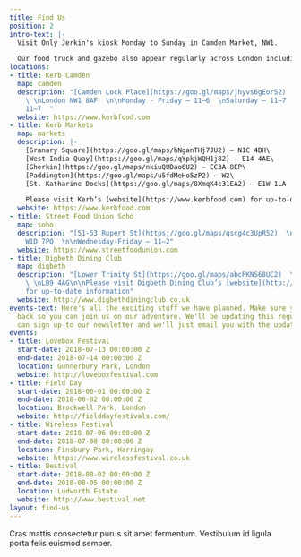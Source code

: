 ```yaml
---
title: Find Us
position: 2
intro-text: |-
  Visit Only Jerkin's kiosk Monday to Sunday in Camden Market, NW1.

  Our food truck and gazebo also appear regularly across London including Soho, Kings cross and West India Quay. Keep an eye out on our social channels for the latest goings on.
locations:
- title: Kerb Camden
  map: camden
  description: "[Camden Lock Place](https://goo.gl/maps/jhyvs6gEorS2)  \nCamden Town
    \ \nLondon NW1 8AF  \n\nMonday - Friday — 11—6  \nSaturday — 11—7  \nSunday —
    11—7  "
  website: https://www.kerbfood.com
- title: Kerb Markets
  map: markets
  description: |-
    [Granary Square](https://goo.gl/maps/hNganTHj7JU2) — N1C 4BH\
    [West India Quay](https://goo.gl/maps/qYpkjWQH1j82) — E14 4AE\
    [Gherkin](https://goo.gl/maps/nkiuQUDao6U2) — EC3A 8EP\
    [Paddington](https://goo.gl/maps/u5fdMeHo5zP2) — W2\
    [St. Katharine Docks](https://goo.gl/maps/8XmqK4c31EA2) — E1W 1LA

    Please visit Kerb’s [website](https://www.kerbfood.com) for up-to-date information
  website: https://www.kerbfood.com
- title: Street Food Union Soho
  map: soho
  description: "[51-53 Rupert St](https://goo.gl/maps/qscg4c3UpR52)  \nSoho  \nLondon
    W1D 7PQ  \n\nWednesday-Friday — 11—2"
  website: https://www.streetfoodunion.com
- title: Digbeth Dining Club
  map: digbeth
  description: "[Lower Trinity St](https://goo.gl/maps/abcPKNS68UC2)  \nBirmingham
    \ \nLB9 4AG\n\nPlease visit Digbeth Dining Club’s [website](http://www.digbethdiningclub.co.uk)
    for up-to-date information"
  website: http://www.digbethdiningclub.co.uk
events-text: Here's all the exciting stuff we have planned. Make sure you keep checking
  back so you can join us on our adventure. We'll be updating this regularly or you
  can sign up to our newsletter and we'll just email you with the updates.
events:
- title: Lovebox Festival
  start-date: 2018-07-13 00:00:00 Z
  end-date: 2018-07-14 00:00:00 Z
  location: Gunnerbury Park, London
  website: http://loveboxfestival.com
- title: Field Day
  start-date: 2018-06-01 00:00:00 Z
  end-date: 2018-06-02 00:00:00 Z
  location: Brockwell Park, London
  website: http://fielddayfestivals.com/
- title: Wireless Festival
  start-date: 2018-07-06 00:00:00 Z
  end-date: 2018-07-08 00:00:00 Z
  location: Finsbury Park, Harringay
  website: https://www.wirelessfestival.co.uk
- title: Bestival
  start-date: 2018-08-02 00:00:00 Z
  end-date: 2018-08-05 00:00:00 Z
  location: Ludworth Estate
  website: http://www.bestival.net
layout: find-us
---
```


Cras mattis consectetur purus sit amet fermentum. Vestibulum id ligula porta felis euismod semper.